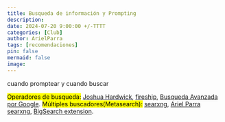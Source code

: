 ```yaml
---
title: Busqueda de información y Prompting
description: 
date: 2024-07-20 9:00:00 +/-TTTT
categories: [Club]
author: ArielParra 
tags: [recomendaciones]
pin: false
mermaid: false
image:
---
```


cuando promptear y cuando buscar

<mark>Operadores de busqueda:</mark>  [Joshua Hardwick](https://ahrefs.com/blog/google-advanced-search-operators/), [fireship](https://yewtu.be/watch?v=cEBkvm0-rg0), [Busqueda Avanzada por Google](https://support.google.com/websearch/answer/2466433?hl=es).
<mark>Múltiples buscadores(Metasearch):</mark> [searxng](https://searx.space/), [Ariel Parra searxng](https://searx.arielparra.tech), [BigSearch extension](https://github.com/garywill/BigSearch).


